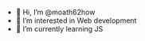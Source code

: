 - 👋 Hi, I’m @moath62how
- 👀 I’m interested in Web development
- 🌱 I’m currently learning JS

<!---
moath62how/moath62how is a ✨ special ✨ repository because its `README.md` (this file) appears on your GitHub profile.
You can click the Preview link to take a look at your changes.
--->
